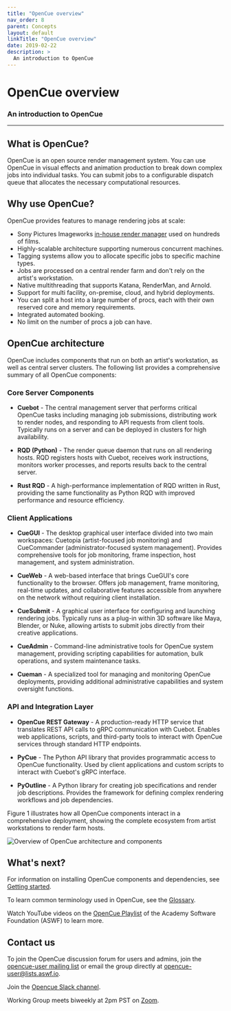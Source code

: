 ```yaml
---
title: "OpenCue overview"
nav_order: 8
parent: Concepts
layout: default
linkTitle: "OpenCue overview"
date: 2019-02-22
description: >
  An introduction to OpenCue
---
```


# OpenCue overview

### An introduction to OpenCue

---

## What is OpenCue?

OpenCue is an open source render management system. You can use OpenCue in
visual effects and animation production to break down complex jobs into
individual tasks. You can submit jobs to a configurable dispatch queue that
allocates the necessary computational resources.

## Why use OpenCue?

OpenCue provides features to manage rendering jobs at scale:

*   Sony Pictures Imageworks
    [in-house render manager](/docs/concepts/spi-case-study/) used on
	hundreds of films.
*   Highly-scalable architecture supporting numerous concurrent machines.
*   Tagging systems allow you to allocate specific jobs to specific machine
    types.
*   Jobs are processed on a central render farm and don't rely on the artist's
    workstation.
*   Native multithreading that supports Katana, RenderMan, and Arnold.
*   Support for multi facility, on-premise, cloud, and hybrid deployments.
*   You can split a host into a large number of procs, each with their own
    reserved core and memory requirements.
*   Integrated automated booking.
*   No limit on the number of procs a job can have.

## OpenCue architecture

OpenCue includes components that run on both an artist's workstation, as well as
central server clusters. The following list provides a comprehensive summary of all
OpenCue components:

### Core Server Components

*   **Cuebot** - The central management server that performs critical OpenCue tasks including managing job submissions, distributing work to render nodes, and responding to API requests from client tools. Typically runs on a server and can be deployed in clusters for high availability.

*   **RQD (Python)** - The render queue daemon that runs on all rendering hosts. RQD registers hosts with Cuebot, receives work instructions, monitors worker processes, and reports results back to the central server.

*   **Rust RQD** - A high-performance implementation of RQD written in Rust, providing the same functionality as Python RQD with improved performance and resource efficiency.

### Client Applications

*   **CueGUI** - The desktop graphical user interface divided into two main workspaces: Cuetopia (artist-focused job monitoring) and CueCommander (administrator-focused system management). Provides comprehensive tools for job monitoring, frame inspection, host management, and system administration.

*   **CueWeb** - A web-based interface that brings CueGUI's core functionality to the browser. Offers job management, frame monitoring, real-time updates, and collaborative features accessible from anywhere on the network without requiring client installation.

*   **CueSubmit** - A graphical user interface for configuring and launching rendering jobs. Typically runs as a plug-in within 3D software like Maya, Blender, or Nuke, allowing artists to submit jobs directly from their creative applications.

*   **CueAdmin** - Command-line administrative tools for OpenCue system management, providing scripting capabilities for automation, bulk operations, and system maintenance tasks.

*   **Cueman** - A specialized tool for managing and monitoring OpenCue deployments, providing additional administrative capabilities and system oversight functions.

### API and Integration Layer

*   **OpenCue REST Gateway** - A production-ready HTTP service that translates REST API calls to gRPC communication with Cuebot. Enables web applications, scripts, and third-party tools to interact with OpenCue services through standard HTTP endpoints.

*   **PyCue** - The Python API library that provides programmatic access to OpenCue functionality. Used by client applications and custom scripts to interact with Cuebot's gRPC interface.

*   **PyOutline** - A Python library for creating job specifications and render job descriptions. Provides the framework for defining complex rendering workflows and job dependencies.

Figure 1 illustrates how all OpenCue components interact in a comprehensive
deployment, showing the complete ecosystem from artist workstations to render farm hosts.

![Overview of OpenCue architecture and components](/assets/images/opencue_architecture_comprehensive.svg)

## What's next?

For information on installing OpenCue components and dependencies, see
[Getting started](/docs/getting-started).

To learn common terminology used in OpenCue, see the [Glossary](/docs/concepts/glossary).

Watch YouTube videos on the [OpenCue Playlist](https://www.youtube.com/playlist?list=PL9dZxafYCWmzSBEwVT2AQinmZolYqBzdp) of the Academy Software Foundation (ASWF) to learn more.

## Contact us

To join the OpenCue discussion forum for users and admins, join the
[opencue-user mailing list](https://lists.aswf.io/g/opencue-user) or email the
group directly at <opencue-user@lists.aswf.io>.

Join the [Opencue Slack channel](https://academysoftwarefdn.slack.com/archives/CMFPXV39Q).

Working Group meets biweekly at 2pm PST on [Zoom](https://www.google.com/url?q=https://zoom-lfx.platform.linuxfoundation.org/meeting/95509555934?password%3Da8d65f0e-c5f0-44fb-b362-d3ed0c22b7c1&sa=D&source=calendar&ust=1717863981078692&usg=AOvVaw1zRcYz7VPAwfwOXeBPpoM6).

